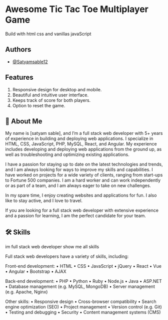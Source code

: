 
# Awesome Tic Tac Toe Multiplayer Game

Build with html css and vanillas javaScript





## Authors

- [@Satyamsable12](https://github.com/Satyamsable12/tic-tac-toe)


## Features
1. Responsive design for desktop and mobile. 
2. Beautiful and intuitive user interface. 
3. Keeps track of score for both players. 
4. Option to reset the game.


## 🚀 About Me

My name is [satyam sable], and I’m a full stack web developer with 5+ years of experience in building and deploying web applications. I specialize in HTML, CSS, JavaScript, PHP, MySQL, React, and Angular. My experience includes developing and deploying web applications from the ground up, as well as troubleshooting and optimizing existing applications.

I have a passion for staying up to date on the latest technologies and trends, and I am always looking for ways to improve my skills and capabilities. I have worked on projects for a wide variety of clients, ranging from start-ups to Fortune 500 companies. I am a hard worker and can work independently or as part of a team, and I am always eager to take on new challenges.

In my spare time, I enjoy creating websites and applications for fun. I also like to stay active, and I love to travel.

If you are looking for a full stack web developer with extensive experience and a passion for learning, I am the perfect candidate for your team.


## 🛠 Skills

im full stack web developer show me all skills

Full stack web developers have a variety of skills, including: 

Front-end development:
• HTML
• CSS
• JavaScript
• jQuery
• React
• Vue
• Angular
• Bootstrap
• AJAX

Back-end development:
• PHP
• Python
• Ruby
• Node.js
• Java
• ASP.NET
• Database management (e.g. MySQL, MongoDB)
• Server management (e.g. Apache, Nginx)

Other skills:
• Responsive design
• Cross-browser compatibility
• Search engine optimization (SEO)
• Project management
• Version control (e.g. Git)
• Testing and debugging
• Security
• Content management systems (CMS)

